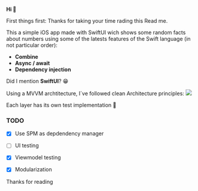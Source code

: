 **Hi 👋**

First things first: Thanks for taking your time rading this Read me.

This a simple iOS app made with SwiftUI wich shows some random facts about numbers using some of the latests features of the Swift language (in not particular order):

* **Combine**
* **Async / await**
* **Dependency injection**

Did I mention **SwiftUI**? 😁

Using a MVVM archtitecture, I´ve followed clean Architecture principles:
![](https://miro.medium.com/max/1400/1*S-F40uCJHy7ZL2hUU3VG7w.webp)

Each layer has its own test implementation 🤟

### TODO
- [x] Use SPM as depdendency manager
- [ ] UI testing
- [x] Viewmodel testing
- [x] Modularization



Thanks for reading
